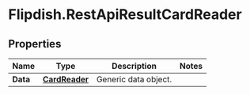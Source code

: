 # Flipdish.RestApiResultCardReader

## Properties
Name | Type | Description | Notes
------------ | ------------- | ------------- | -------------
**Data** | [**CardReader**](CardReader.md) | Generic data object. | 



